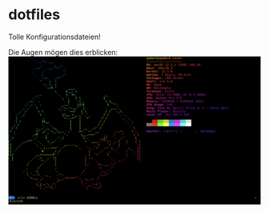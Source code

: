 # dotfiles
Tolle Konfigurationsdateien!

Die Augen mögen dies erblicken:
![beispielbild](./bilder/beispiel.png)
